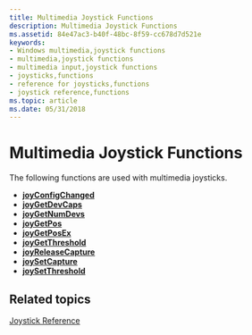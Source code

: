 ```yaml
---
title: Multimedia Joystick Functions
description: Multimedia Joystick Functions
ms.assetid: 84e47ac3-b40f-48bc-8f59-cc678d7d521e
keywords:
- Windows multimedia,joystick functions
- multimedia,joystick functions
- multimedia input,joystick functions
- joysticks,functions
- reference for joysticks,functions
- joystick reference,functions
ms.topic: article
ms.date: 05/31/2018
---
```


# Multimedia Joystick Functions

The following functions are used with multimedia joysticks.

-   [**joyConfigChanged**](/windows/desktop/api/joystickapi/nf-joystickapi-joyconfigchanged)
-   [**joyGetDevCaps**](https://msdn.microsoft.com/library/Dd757105(v=VS.85).aspx)
-   [**joyGetNumDevs**](https://msdn.microsoft.com/library/Dd757106(v=VS.85).aspx)
-   [**joyGetPos**](https://msdn.microsoft.com/library/Dd757107(v=VS.85).aspx)
-   [**joyGetPosEx**](https://msdn.microsoft.com/library/Dd757108(v=VS.85).aspx)
-   [**joyGetThreshold**](https://msdn.microsoft.com/library/Dd757109(v=VS.85).aspx)
-   [**joyReleaseCapture**](https://msdn.microsoft.com/library/Dd757113(v=VS.85).aspx)
-   [**joySetCapture**](https://msdn.microsoft.com/library/Dd757114(v=VS.85).aspx)
-   [**joySetThreshold**](https://msdn.microsoft.com/library/Dd757115(v=VS.85).aspx)

## Related topics

<dl> <dt>

[Joystick Reference](joystick-reference.md)
</dt> </dl>

 

 





